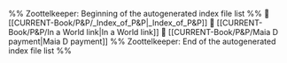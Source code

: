 %% Zoottelkeeper: Beginning of the autogenerated index file list  %%
📄 [[CURRENT-Book/P&P/_Index_of_P&P|_Index_of_P&P]]
📄 [[CURRENT-Book/P&P/In a World link|In a World link]]
📄 [[CURRENT-Book/P&P/Maia D payment|Maia D payment]]
%% Zoottelkeeper: End of the autogenerated index file list  %%
